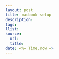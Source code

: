```yaml
---
layout: post
title: macbook setup
description: 
tags: 
llist: 
source:
  url: 
  title: 
date: <%= Time.now =>
---
```

